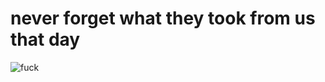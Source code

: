 # never forget what they took from us that day 

![fuck](https://media.discordapp.net/attachments/965567522961231892/1252963435701080125/Screenshot_20240619_202911.jpg?ex=667420a2&is=6672cf22&hm=cdcc5927543af4cd9915ed2b612fd39ec8b1067cbe1f5de15a8ba81a8ac8314f&) 


